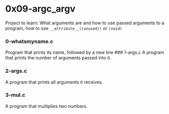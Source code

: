 # 0x09-argc_argv
Project to learn: What arguments are and how to use passed arguments to a program, how to use `__attribute__((unused))` or `(void)`

### 0-whatsmyname.c
Program that prints its name, followed by a new line ### 1-args.c
A program that prints the number of arguments passed into it.
### 2-args.c
A program that prints all arguments it receives.
### 3-mul.c
A program that multiplies two numbers.
